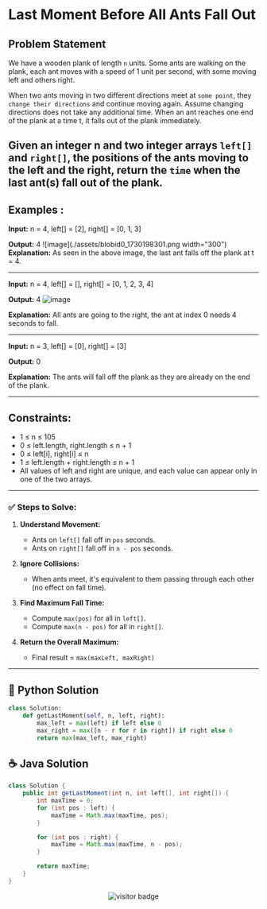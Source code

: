 # **Last Moment Before All Ants Fall Out**

## Problem Statement

We have a wooden plank of length `n` units. Some ants are walking on the plank, each ant moves with a speed of 1 unit per second, with some moving left and others right.

When two ants moving in two different directions meet at `some point`, they `change their directions` and continue moving again. Assume changing directions does not take any additional time. When an ant reaches one end of the plank at a time t, it falls out of the plank immediately.

Given an integer n and two integer arrays `left[]` and `right[]`, the positions of the ants moving to the left and the right, return the `time` when the last ant(s) fall out of the plank.
---

## **Examples :**

**Input:** n = 4, left[] = [2], right[] = [0, 1, 3]

**Output:** 4
        ![image](./assets/blobid0_1730198301.png  width="300")
**Explanation:** As seen in the above image, the last ant falls off the plank at t = 4.


---


**Input:**  n = 4, left[] = [], right[] = [0, 1, 2, 3, 4]

**Output:** 4
        ![image](./assets/blobid0_1730198302.png)

**Explanation:** All ants are going to the right, the ant at index 0 needs 4 seconds to fall.

---

**Input:** n = 3, left[] = [0], right[] = [3]

**Output:** 0

**Explanation:** The ants will fall off the plank as they are already on the end of the plank.


---

## Constraints:

- 1 ≤ n ≤ 105
- 0 ≤ left.length, right.length ≤ n + 1
- 0 ≤ left[i], right[i] ≤ n
- 1 ≤ left.length + right.length ≤ n + 1
- All values of left and right are unique, and each value can appear only in one of the two arrays.

---

### **✅ Steps to Solve:**

1. **Understand Movement:**

   * Ants on `left[]` fall off in `pos` seconds.
   * Ants on `right[]` fall off in `n - pos` seconds.

2. **Ignore Collisions:**

   * When ants meet, it's equivalent to them passing through each other (no effect on fall time).

3. **Find Maximum Fall Time:**

   * Compute `max(pos)` for all in `left[]`.
   * Compute `max(n - pos)` for all in `right[]`.

4. **Return the Overall Maximum:**

   * Final result = `max(maxLeft, maxRight)`


---




## 🐍 Python Solution

```python
class Solution:
    def getLastMoment(self, n, left, right):
        max_left = max(left) if left else 0
        max_right = max([n - r for r in right]) if right else 0
        return max(max_left, max_right)

```
## ☕️ Java Solution

```java
class Solution {
    public int getLastMoment(int n, int left[], int right[]) {
        int maxTime = 0;
        for (int pos : left) {
            maxTime = Math.max(maxTime, pos);
        }

        for (int pos : right) {
            maxTime = Math.max(maxTime, n - pos);
        }

        return maxTime;
    }
}

```
<p align="center">
  <img src="https://visitor-badge.laobi.icu/badge?page_id=second-largest-problem" alt="visitor badge"/>

</p>
